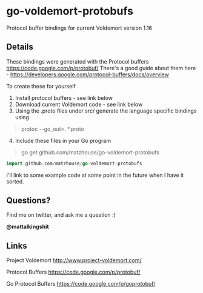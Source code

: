 go-voldemort-protobufs
======================

Protocol buffer bindings for current Voldemort version 1.16

## Details

These bindings were generated with the Protocol buffers https://code.google.com/p/protobuf/
There's a good guide about them here - https://developers.google.com/protocol-buffers/docs/overview

To create these for yourself

1) Install protocol buffers - see link below
2) Download current Voldemort code  - see link below
3) Using the .proto files under src/ generate the language specific bindings using 

> protoc --go_out=. *.proto
  
4) Include these files in your Go program

> go get github.com/matzhouse/go-voldemort-protobufs

```go
import github.com/matzhouse/go-voldemort-protobufs
```

I'll link to some example code at some point in the future when I have it sorted.

## Questions?

Find me on twitter, and ask me a question :) 

**@mattalkingshit**


## Links

Project Voldemort 
http://www.project-voldemort.com/

Protocol Buffers
https://code.google.com/p/protobuf/

Go Protocol Buffers
https://code.google.com/p/goprotobuf/
